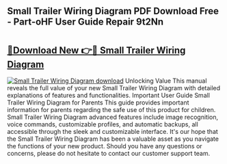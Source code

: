 ## Small Trailer Wiring Diagram PDF Download Free - Part-oHF User Guide Repair 9t2Nn

# <h2><a href="http://dfjzorv.blite.top/?on=Small+Trailer+Wiring+Diagram">🔗Download New 👉🔴 Small Trailer Wiring Diagram</a></h2>

[![Small Trailer Wiring Diagram download](https://i.imgur.com/lujVjoI.png)](http://dfjzorv.blite.top/?on=Small+Trailer+Wiring+Diagram)
Unlocking Value This manual reveals the full value of your new Small Trailer Wiring Diagram with detailed explanations of features and functionalities. Important User Guide Small Trailer Wiring Diagram for Parents This guide provides important information for parents regarding the safe use of this product for children. Small Trailer Wiring Diagram advanced features include image recognition, voice commands, customizable profiles, and automatic backups, all accessible through the sleek and customizable interface. It's our hope that the Small Trailer Wiring Diagram has been a valuable asset as you navigate the functions of your new product. Should you have any questions or concerns, please do not hesitate to contact our customer support team.
